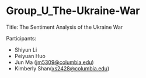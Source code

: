# Group_U_The-Ukraine-War

Title: The Sentiment Analysis of the Ukraine War

Participants: 
* Shiyun Li
* Peiyuan Huo
* Jun Ma (jm5309@columbia.edu)
* Kimberly Shan(xs2428@columbia.edu)
